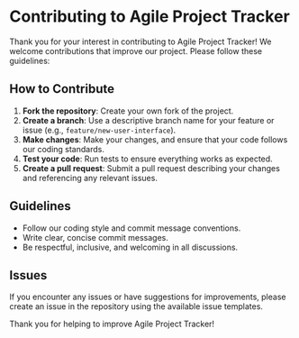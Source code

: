 # Contributing to Agile Project Tracker

Thank you for your interest in contributing to Agile Project Tracker! We welcome contributions that improve our project. Please follow these guidelines:

## How to Contribute
1. **Fork the repository**: Create your own fork of the project.
2. **Create a branch**: Use a descriptive branch name for your feature or issue (e.g., `feature/new-user-interface`).
3. **Make changes**: Make your changes, and ensure that your code follows our coding standards.
4. **Test your code**: Run tests to ensure everything works as expected.
5. **Create a pull request**: Submit a pull request describing your changes and referencing any relevant issues.

## Guidelines
- Follow our coding style and commit message conventions.
- Write clear, concise commit messages.
- Be respectful, inclusive, and welcoming in all discussions.

## Issues
If you encounter any issues or have suggestions for improvements, please create an issue in the repository using the available issue templates.

Thank you for helping to improve Agile Project Tracker!